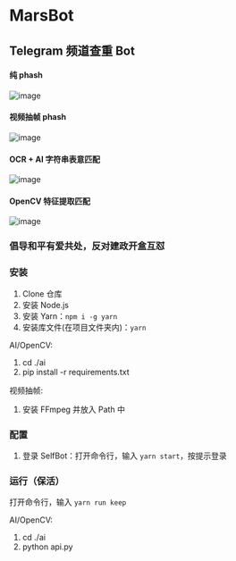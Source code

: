 # MarsBot
## Telegram 频道查重 Bot


#### 纯 phash

![image](https://github.com/MicroCBer/MarsBot/assets/66859419/dc0e6fbb-7706-4e8b-b90f-0a078501eb26)

#### 视频抽帧 phash

![image](https://github.com/MicroCBer/MarsBot/assets/66859419/b07f1859-81ab-4ff0-8e5f-b577ca4474f8)


#### OCR + AI 字符串表意匹配

![image](https://github.com/MicroCBer/MarsBot/assets/66859419/9424e3c8-c3d2-485b-9811-c9e947503a3c)

#### OpenCV 特征提取匹配

![image](https://github.com/MicroCBer/MarsBot/assets/66859419/3793c6d0-290b-40a9-a827-bd0793019f68)



### 倡导和平有爱共处，反对建政开盒互怼

### 安装
1. Clone 仓库
2. 安装 Node.js
3. 安装 Yarn：`npm i -g yarn`
4. 安装库文件(在项目文件夹内)：`yarn`

AI/OpenCV:

1. cd ./ai
2. pip install -r requirements.txt

视频抽帧:

1. 安装 FFmpeg 并放入 Path 中

### 配置
1. 登录 SelfBot：打开命令行，输入 `yarn start`，按提示登录

### 运行（保活）

打开命令行，输入 `yarn run keep`

AI/OpenCV: 
1. cd ./ai
2. python api.py
